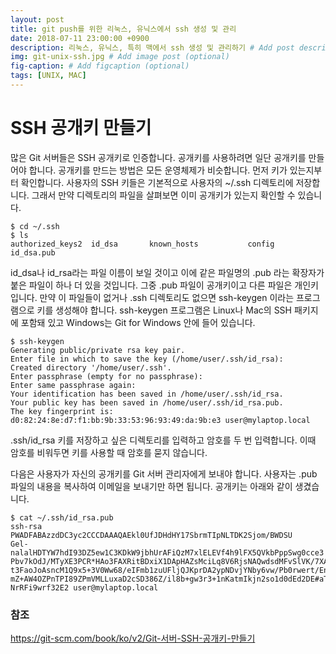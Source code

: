 ```yaml
---
layout: post
title: git push를 위한 리눅스, 유닉스에서 ssh 생성 및 관리
date: 2018-07-11 23:00:00 +0900
description: 리눅스, 유닉스, 특히 맥에서 ssh 생성 및 관리하기 # Add post description (optional)
img: git-unix-ssh.jpg # Add image post (optional)
fig-caption: # Add figcaption (optional)
tags: [UNIX, MAC]
---
```



# SSH 공개키 만들기

많은 Git 서버들은 SSH 공개키로 인증합니다. 공개키를 사용하려면 일단 공개키를 만들어야 합니다. 공개키를 만드는 방법은 모든 운영체제가 비슷합니다. 먼저 키가 있는지부터 확인합니다. 사용자의 SSH 키들은 기본적으로 사용자의 ~/.ssh 디렉토리에 저장합니다. 그래서 만약 디렉토리의 파일을 살펴보면 이미 공개키가 있는지 확인할 수 있습니다.



~~~
$ cd ~/.ssh
$ ls
authorized_keys2  id_dsa       known_hosts           config            id_dsa.pub
~~~


id_dsa나 id_rsa라는 파일 이름이 보일 것이고 이에 같은 파일명의 .pub 라는 확장자가 붙은 파일이 하나 더 있을 것입니다. 그중 .pub 파일이 공개키이고 다른 파일은 개인키입니다. 만약 이 파일들이 없거나 .ssh 디렉토리도 없으면 ssh-keygen 이라는 프로그램으로 키를 생성해야 합니다. ssh-keygen 프로그램은 Linux나 Mac의 SSH 패키지에 포함돼 있고 Windows는 Git for Windows 안에 들어 있습니다.


~~~
$ ssh-keygen
Generating public/private rsa key pair.
Enter file in which to save the key (/home/user/.ssh/id_rsa):
Created directory '/home/user/.ssh'.
Enter passphrase (empty for no passphrase):
Enter same passphrase again:
Your identification has been saved in /home/user/.ssh/id_rsa.
Your public key has been saved in /home/user/.ssh/id_rsa.pub.
The key fingerprint is:
d0:82:24:8e:d7:f1:bb:9b:33:53:96:93:49:da:9b:e3 user@mylaptop.local
~~~

.ssh/id_rsa 키를 저장하고 싶은 디렉토리를 입력하고 암호를 두 번 입력합니다. 이때 암호를 비워두면 키를 사용할 때 암호를 묻지 않습니다.

다음은 사용자가 자신의 공개키를 Git 서버 관리자에게 보내야 합니다. 사용자는 .pub 파일의 내용을 복사하여 이메일을 보내기만 하면 됩니다. 공개키는 아래와 같이 생겼습니다.

~~~
$ cat ~/.ssh/id_rsa.pub
ssh-rsa PWADFABAzzdDC3yc2CCCDAAAQAEkl0UfJDHdHY17SbrmTIpNLTDK2Sjom/BWDSU
Gel-nalalHDTYW7hdI93DZ5ew1C3KDkW9jbhUrAFiQzM7xlELEVf4h9lFX5QVkbPppSwg0cce3
Pbv7kOdJ/MTyXE3PCR*HAo3FAXRitBDxiX1DApHAZsMciLq8V6RjsNAQwdsdMFvSlVK/7XA
t3FaoJoAsncM1Q9x5+3V0Ww68/eIFmb1zuUFljQJKprDA2ypNDvjYNby6vw/Pb0rwert/En
mZ+AW4OZPnTPI89ZPmVMLLuxaD2cSD386Z/il8b+gw3r3+1nKatmIkjn2so1d0dEd2DE#aTlMqVSsbx
NrRFi9wrf32E2 user@mylaptop.local
~~~

### 참조 
https://git-scm.com/book/ko/v2/Git-서버-SSH-공개키-만들기